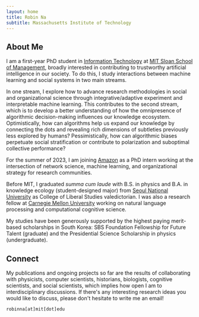 ```yaml
---
layout: home
title: Robin Na
subtitle: Massachusetts Institute of Technology
---
```


## About Me

I am a first-year PhD student in [Information Technology](https://mitsloan.mit.edu/faculty/academic-groups/information-technology/about-us) at [MIT Sloan School of Management](https://mitsloan.mit.edu/), broadly interested in contributing to trustworthy artificial intelligence in our society. To do this, I study interactions between machine learning and social systems in two main streams.

In one stream, I explore how to advance research methodologies in social and organizational science through integrative/adaptive experiment and interpretable machine learning. This contributes to the second stream, which is to develop a better understanding of how the omnipresence of algorithmic decision-making influences our knowledge ecosystem. Optimistically, how can algorithms help us expand our knowledge by connecting the dots and revealing rich dimensions of subtleties previously less explored by humans? Pessimistically, how can algorithmic biases perpetuate social stratification or contribute to polarization and suboptimal collective performance?

For the summer of 2023, I am joining [Amazon](https://www.amazon.science/) as a PhD intern working at the intersection of network science, machine learning, and organizational strategy for research communities.

<!---
broadly interested in deploying various computational methods to understand collective human behaviors in IT-driven society. Such methods include network analysis, natural language processing, reinforcement learning, causal inference, and adaptive experiments. My ambitious research goal is to employ IT in a way that contributes to society where diverse ideas and backgrounds are appreciated while preventing polarization and discrimination that can be caused by social media and machine learning algorithms. This explains my current interests in algorithmic fairness and social network.
--->

<!---
Some topics I enjoy talking a lot about include but are certainly not limited to:

- Multiscale analysis and complex adaptive systems
- Interconnectivity, diversity, and decentralization
- Attention economy in digital environment and recommender systems
- Opportunities and challenges in computational social science
--->


Before MIT, I graduated *summa cum laude* with B.S. in physics and B.A. in knowledge ecology (student-designed major) from [Seoul National University](https://en.snu.ac.kr/) as College of Liberal Studies valedictorian. I was also a research fellow at [Carnegie Mellon University](https://www.cmu.edu/) working on natural language processing and computational cognitive science.

My studies have been generously supported by the highest paying merit-based scholarships in South Korea: SBS Foundation Fellowship for Future Talent (graduate) and the Presidential Science Scholarship in physics (undergraduate).

## Connect

My publications and ongoing projects so far are the results of collaborating with physicists, computer scientists, historians, biologists, cognitive scientists, and social scientists, which implies how open I am to interdisciplinary discussions. If there's any interesting research ideas you would like to discuss, please don't hesitate to write me an email!

```
robinna[at]mit[dot]edu
```
